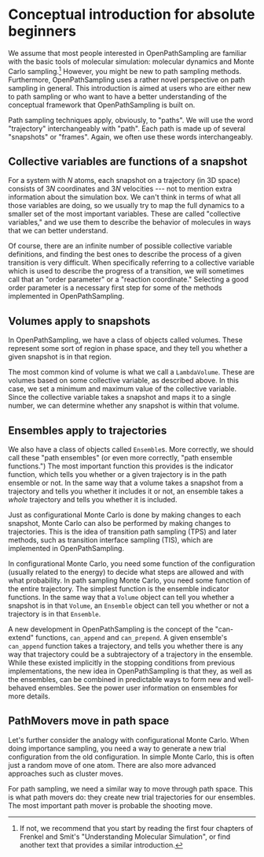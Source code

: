# Conceptual introduction for absolute beginners

We assume that most people interested in OpenPathSampling are familiar with
the basic tools of molecular simulation: molecular dynamics and Monte Carlo
sampling.[^1] However, you might be new to path sampling methods.
Furthermore, OpenPathSampling uses a rather novel perspective on path
sampling in general. This introduction is aimed at users who are either new
to path sampling or who want to have a better understanding of the
conceptual framework that OpenPathSampling is built on.

[^1]: If not, we recommend that you start by reading the first four chapters
of Frenkel and Smit's "Understanding Molecular Simulation", or find another
text that provides a similar introduction.

Path sampling techniques apply, obviously, to "paths". We will use the word
"trajectory" interchangeably with "path". Each path is made up of several
"snapshots" or "frames". Again, we often use these words interchangeably.

## Collective variables are functions of a snapshot

For a system with $N$ atoms, each snapshot on a trajectory (in 3D space)
consists of $3N$ coordinates and $3N$ velocities --- not to mention extra
information about the simulation box. We can't think in terms of what all
those variables are doing, so we usually try to map the full dynamics to a
smaller set of the most important variables. These are called "collective
variables," and we use them to describe the behavior of molecules in ways
that we can better understand.

Of course, there are an infinite number of possible collective variable
definitions, and finding the best ones to describe the process of a given
transition is very difficult. When specifically referring to a collective
variable which is used to describe the progress of a transition, we will
sometimes call that an "order parameter" or a "reaction coordinate."
Selecting a good order parameter is a necessary first step for some of the
methods implemented in OpenPathSampling.

## Volumes apply to snapshots

In OpenPathSampling, we have a class of objects called volumes. These
represent some sort of region in phase space, and they tell you whether a
given snapshot is in that region.

The most common kind of volume is what we call a `LambdaVolume`. These are
volumes based on some collective variable, as described above. In this case,
we set a minimum and maximum value of the collective variable. Since the
collective variable takes a snapshot and maps it to a single number, we can
determine whether any snapshot is within that volume.

## Ensembles apply to trajectories

We also have a class of objects called `Ensemble`s. More correctly, we
should call these "path ensembles" (or even more correctly, "path ensemble
functions.") The most important function this provides is the indicator
function, which tells you whether or a given trajectory is in the path
ensemble or not.  In the same way that a volume takes a snapshot from a
trajectory and tells you whether it includes it or not, an ensemble takes a
*whole* trajectory and tells you whether it is included.

Just as configurational Monte Carlo is done by making changes to each
snapshot, Monte Carlo can also be performed by making changes to
trajectories. This is the idea of transition path sampling (TPS) and later
methods, such as transition interface sampling (TIS), which are implemented
in OpenPathSampling.

In configurational Monte Carlo, you need some function of the configuration
(usually related to the energy) to decide what steps are allowed and with
what probability. In path sampling Monte Carlo, you need some function of
the entire trajectory. The simplest function is the ensemble indicator
functions. In the same way that a `Volume` object can tell you whether a
snapshot is in that `Volume`, an `Ensemble` object can tell you whether or
not a trajectory is in that `Ensemble`.

A new development in OpenPathSampling is the concept of the "can-extend"
functions, `can_append` and `can_prepend`. A given ensemble's `can_append`
function takes a trajectory, and tells you whether there is any way that
trajectory could be a subtrajectory of a trajectory in the ensemble. 
While these existed implicitly in the stopping conditions from previous
implementations, the new idea in OpenPathSampling is that they, as well as
the ensembles, can be combined in predictable ways to form new and
well-behaved ensembles. See the power user information on ensembles for more
details.

## PathMovers move in path space

Let's further consider the analogy with configurational Monte Carlo. When
doing importance sampling, you need a way to generate a new trial
configuration from the old configuration. In simple Monte Carlo, this is
often just a random move of one atom. There are also more advanced
approaches such as cluster moves.

For path sampling, we need a similar way to move through path space. This is
what path movers do: they create new trial trajectories for our ensembles.
The most important path mover is probable the shooting move.
